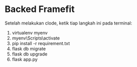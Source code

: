 # Backed Framefit

Setelah melakukan clode, ketik tiap langkah ini pada terminal:
1. virtualenv myenv
2. myenv\Scripts\activate
3. pip install -r requirement.txt
4. flask db migrate
5. flask db upgrade
6. flask app.py